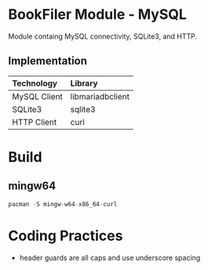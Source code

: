 # BookFiler Module - MySQL
Module containg MySQL connectivity, SQLite3, and HTTP.

## Implementation

| Technology | Library |
|:-- |:-- |
| MySQL Client | libmariadbclient |
| SQLite3 | sqlite3 |
| HTTP Client | curl |

# Build

## mingw64
```cpp
pacman -S mingw-w64-x86_64-curl
```

# Coding Practices
* header guards are all caps and use underscore spacing
